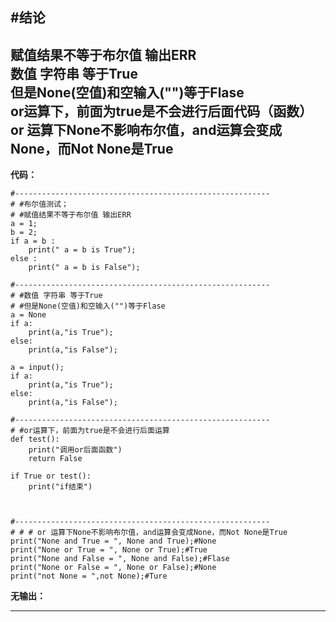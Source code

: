 
#结论<br> 
---------------------------------------------------------
**赋值结果不等于布尔值 输出ERR**<br>
**数值 字符串 等于True<br>**
**但是None(空值)和空输入("")等于Flase <br>**
**or运算下，前面为true是不会进行后面代码（函数）
or 运算下None不影响布尔值，and运算会变成None，而Not None是True<br>**
---------------------------------------------------------
**代码：**
```
#---------------------------------------------------------
# #布尔值测试；
# #赋值结果不等于布尔值 输出ERR
a = 1;
b = 2;
if a = b :
	print(" a = b is True");
else :
	print(" a = b is False");

#---------------------------------------------------------
# #数值 字符串 等于True
# #但是None(空值)和空输入("")等于Flase 
a = None
if a:
	print(a,"is True");
else:
	print(a,"is False");

a = input();
if a: 
	print(a,"is True");
else:
	print(a,"is False");

#---------------------------------------------------------
# #or运算下，前面为true是不会进行后面运算
def test():
	print("调用or后面函数")
	return False

if True or test():
	print("if结束")



#---------------------------------------------------------
# # # or 运算下None不影响布尔值，and运算会变成None，而Not None是True
print("None and True = ", None and True);#None
print("None or True = ", None or True);#True
print("None and False = ", None and False);#Flase
print("None or False = ", None or False);#None
print("not None = ",not None);#Ture
```
**无输出：**

---------------------------------------------------------
